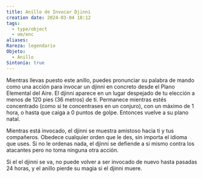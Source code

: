 ```yaml
---
title: Anillo de Invocar Djinni
creation date: 2024-03-04 18:12
tags:
  - type/object
  - om/enc
aliases: 
Rareza: legendario
Objeto:
  - Anillo
Sintonía: true
---
```

Mientras llevas puesto este anillo, puedes pronunciar su palabra de mando como una acción para invocar un djinni en concreto desde el Plano Elemental del Aire. El djinni aparece en un lugar despejado de tu elección a menos de 120 pies (36 metros) de ti. Permanece mientras estés concentrado (como si te concentrases en un conjuro), con un máximo de 1 hora, o hasta que caiga a 0 puntos de golpe. Entonces vuelve a su plano
natal.

Mientras está invocado, el djinni se muestra amistoso hacia ti y tus compañeros. Obedece cualquier orden que le des, sin importa el idioma que uses. Si no le ordenas nada, el djinni se defiende a si mismo contra los atacantes pero no toma ninguna otra acción.

Si el el djinni se va, no puede volver a ser invocado de nuevo hasta pasadas 24 horas, y el anillo pierde su magia si el djinni muere.